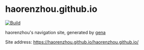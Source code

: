 # haorenzhou.github.io

[![Build](https://github.com/haorenzhou/haorenzhou.github.io/actions/workflows/generate.yml/badge.svg)](https://github.com/haorenzhou/haorenzhou.github.io/actions/workflows/generate.yml)

haorenzhou's navigation site, generated by [gena](https://github.com/x1ah/gena)

Site address: https://haorenzhou.github.io/haorenzhou.github.io/